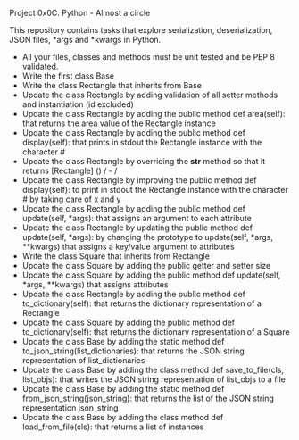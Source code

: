 Project 0x0C. Python - Almost a circle

This repository contains tasks that explore serialization, deserialization, JSON files,
\*args and \*kwargs in Python.

  * All your files, classes and methods must be unit tested and be PEP 8 validated.
  * Write the first class Base
  * Write the class Rectangle that inherits from Base
  * Update the class Rectangle by adding validation of all setter methods and instantiation (id excluded)
  * Update the class Rectangle by adding the public method def area(self): that returns the area value of the Rectangle instance
  * Update the class Rectangle by adding the public method def display(self): that prints in stdout the Rectangle instance with the character #
  * Update the class Rectangle by overriding the __str__ method so that it returns [Rectangle] (<id>) <x>/<y> - <width>/<height>
  * Update the class Rectangle by improving the public method def display(self): to print in stdout the Rectangle instance with the character # by taking care of x and y
  * Update the class Rectangle by adding the public method def update(self, \*args): that assigns an argument to each attribute
  * Update the class Rectangle by updating the public method def update(self, \*args): by changing the prototype to update(self, \*args, \*\*kwargs) that assigns a key/value argument to attributes
  * Write the class Square that inherits from Rectangle
  * Update the class Square by adding the public getter and setter size
  * Update the class Square by adding the public method def update(self, \*args, \*\*kwargs) that assigns attributes
  * Update the class Rectangle by adding the public method def to\_dictionary(self): that returns the dictionary representation of a Rectangle
  * Update the class Square by adding the public method def to\_dictionary(self): that returns the dictionary representation of a Square
  * Update the class Base by adding the static method def to\_json\_string(list\_dictionaries): that returns the JSON string representation of list\_dictionaries
  * Update the class Base by adding the class method def save\_to\_file(cls, list\_objs): that writes the JSON string representation of list\_objs to a file
  * Update the class Base by adding the static method def from\_json\_string(json\_string): that returns the list of the JSON string representation json\_string
  * Update the class Base by adding the class method def load\_from\_file(cls): that returns a list of instances

